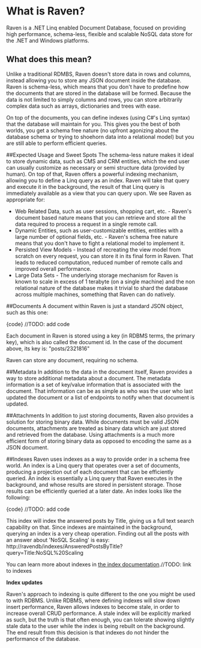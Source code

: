 # What is Raven?
Raven is a .NET Linq enabled Document Database, focused on providing high performance, schema-less, flexible and scalable NoSQL data store for the .NET and Windows platforms.

## What does this mean?
Unlike a traditional RDMBS, Raven doesn't store data in rows and columns, instead allowing you to store any JSON document inside the database. Raven is schema-less, which means that you don't have to predefine how the documents that are stored in the database will be formed. Because the data is not limited to simply columns and rows, you can store arbitrarily complex data such as arrays, dictionaries and trees with ease.

On top of the documents, you can define indexes (using C#'s Linq syntax) that the database will maintain for you. This gives you the best of both worlds, you get a schema free nature (no upfront agonizing about the database schema or trying to shoehorn data into a relational model) but you are still able to perform efficient queries.

##Expected Usage and Sweet Spots
The schema-less nature makes it ideal to store dynamic data, such as CMS and CRM entities, which the end user can usually customize as necessary or semi structure data (provided by human). On top of that, Raven offers a powerful indexing mechanism, allowing you to define a Linq query as an index. Raven will take that query and execute it in the background, the result of that Linq query is immediately available as a view that you can query upon.
We see Raven as appropriate for:

* Web Related Data, such as user sessions, shopping cart, etc. - Raven's document based nature means that you can retrieve and store all the data required to process a request in a single remote call.
* Dynamic Entities, such as user-customizable entities, entities with a large number of optional fields, etc. - Raven's schema free nature means that you don't have to fight a relational model to implement it.
* Persisted View Models - Instead of recreating the view model from scratch on every request, you can store it in its final form in Raven. That leads to reduced computation, reduced number of remote calls and improved overall performance.
* Large Data Sets - The underlying storage mechanism for Raven is known to scale in excess of 1 terabyte (on a single machine) and the non relational nature of the database makes it trivial to shard the database across multiple machines, something that Raven can do natively.

##Documents
A document within Raven is just a standard JSON object, such as this one:

{code} //TODO: add code

Each document in Raven is stored using a key (in RDBMS terms, the primary key), which is also called the document id. In the case of the document above, its key is: "posts/2321816"

Raven can store any document, requiring no schema. 

##Metadata
In addition to the data in the document itself, Raven provides a way to store additional metadata about a document. The metadata information is a set of key/value information that is associated with the document.
That information can be as simple as who was the user who last updated the document or a list of endpoints to notify when that document is updated.

##Attachments
In addition to just storing documents, Raven also provides a solution for storing binary data. While documents must be valid JSON documents, attachments are treated as binary data which are just stored and retrieved from the database. Using attachments is a much more efficient form of storing binary data as opposed to encoding the same as a JSON document.

##Indexes
Raven uses indexes as a way to provide order in a schema free world. An index is a Linq query that operates over a set of documents, producing a projection out of each document that can be efficiently queried. An index is essentially a Linq query that Raven executes in the background, and whose results are stored in persistent storage. Those results can be efficiently queried at a later date.
An index looks like the following:

{code} //TODO: add code

This index will index the answered posts by Title, giving us a full text search capability on that. Since indexes are maintained in the background, querying an index is a very cheap operation. Finding out all the posts with an answer about 'NoSQL Scaling' is easy:
http://ravendb/indexes/AnsweredPostsByTitle?query=Title:NoSQL%20Scaling

You can learn more about indexes in [the index documentation]().//TODO: link to indexes

**Index updates**

Raven's approach to indexing is quite different to the one you might be used to with RDBMS. Unlike RDBMS, where defining indexes will slow down insert performance, Raven allows indexes to become stale, in order to increase overall CRUD performance. A stale index will be explicitly marked as such, but the truth is that often enough, you can tolerate showing slightly stale data to the user while the index is being rebuilt on the background. The end result from this decision is that indexes do not hinder the performance of the database.
